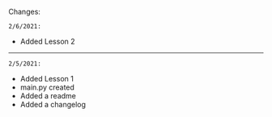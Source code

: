 Changes:

`2/6/2021:`

- Added Lesson 2
---
`2/5/2021:`

- Added Lesson 1
- main.py created
- Added a readme
- Added a changelog